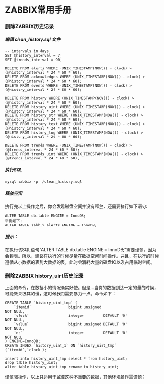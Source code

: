 # ZABBIX常用手册
### 删除ZABBIX历史记录
##### 编辑 clean_history.sql 文件
```
-- intervals in days
SET @history_interval = 7;
SET @trends_interval = 90;

DELETE FROM alerts WHERE (UNIX_TIMESTAMP(NOW()) - clock) > (@history_interval * 24 * 60 * 60);
DELETE FROM acknowledges WHERE (UNIX_TIMESTAMP(NOW()) - clock) > (@history_interval * 24 * 60 * 60);
DELETE FROM events WHERE (UNIX_TIMESTAMP(NOW()) - clock) > (@history_interval * 24 * 60 * 60);

DELETE FROM history WHERE (UNIX_TIMESTAMP(NOW()) - clock) > (@history_interval * 24 * 60 * 60);
DELETE FROM history_uint WHERE (UNIX_TIMESTAMP(NOW()) - clock) > (@history_interval * 24 * 60 * 60);
DELETE FROM history_str WHERE (UNIX_TIMESTAMP(NOW()) - clock) > (@history_interval * 24 * 60 * 60);
DELETE FROM history_text WHERE (UNIX_TIMESTAMP(NOW()) - clock) > (@history_interval * 24 * 60 * 60);
DELETE FROM history_log WHERE (UNIX_TIMESTAMP(NOW()) - clock) > (@history_interval * 24 * 60 * 60);

DELETE FROM trends WHERE (UNIX_TIMESTAMP(NOW()) - clock) > (@trends_interval * 24 * 60 * 60);
DELETE FROM trends_uint WHERE (UNIX_TIMESTAMP(NOW()) - clock) > (@trends_interval * 24 * 60 * 60);
```
##### 执行SQL
```
mysql zabbix -p ./clean_history.sql
```
##### 释放空间
执行完以上操作之后，你会发现磁盘空间并没有释放，还需要执行如下语句:
```
ALTER TABLE db.table ENGINE = InnoDB;
举例如下：
ALTER TABLE zabbix.alerts ENGINE = InnoDB;
```
##### 提示：
在执行该SQL语句"ALTER TABLE db.table ENGINE = InnoDB;"需要谨慎，因为会锁表。所以，建议在执行的时候尽量在数据空闲时间操作。并且，在执行的时候遵循从小数据的表到大数据的表，此时会消耗大量的磁盘IO以及占用临时空间。
### 删除ZABBIX history_uint历史记录
上面的命令，在数据小的情况确实好使。但是...当你的数据到达一定的量的时候，可能效果极其的慢，这时候我们需要暴力一点。命令如下：
```
CREATE TABLE `history_uint_tmp` (
	`itemid`                 bigint unsigned                           NOT NULL,
	`clock`                  integer         DEFAULT '0'               NOT NULL,
	`value`                  bigint unsigned DEFAULT '0'               NOT NULL,
	`ns`                     integer         DEFAULT '0'               NOT NULL
) ENGINE=InnoDB;
CREATE INDEX `history_uint_1` ON `history_uint_tmp` (`itemid`,`clock`);

insert into history_uint_tmp select * from history_uint;
drop table history_uint;
alter table history_uint_tmp rename to history_uint;
```
谨慎骚操作，以上只适用于监控这种不重要的数据，其他环境操作需谨慎；
